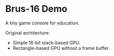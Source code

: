 # Brus-16 Demo

A tiny game console for education.

Original architecture:

- Simple 16-bit stack-based GPU.
- Rectangle-based GPU without a frame buffer.
